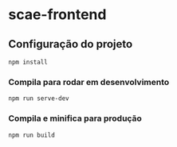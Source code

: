 # scae-frontend

## Configuração do projeto
```
npm install
```

### Compila para rodar em desenvolvimento
```
npm run serve-dev
```
### Compila e minifica para produção
```
npm run build
```
